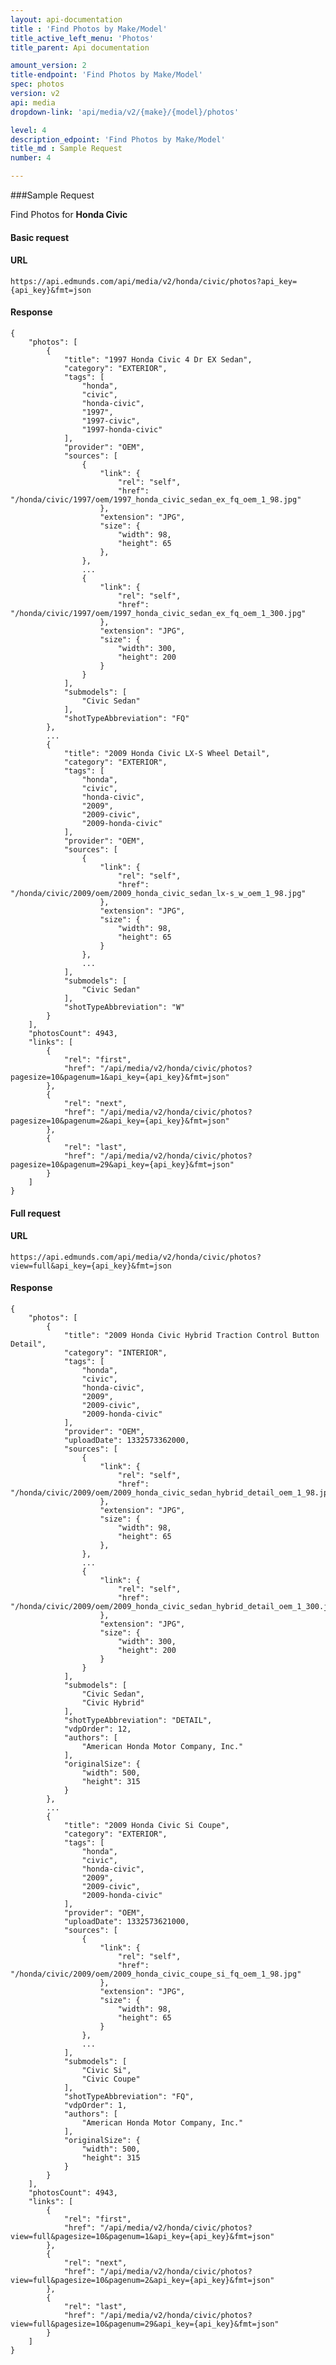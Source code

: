 ```yaml
---
layout: api-documentation
title : 'Find Photos by Make/Model'
title_active_left_menu: 'Photos'
title_parent: Api documentation

amount_version: 2
title-endpoint: 'Find Photos by Make/Model'
spec: photos
version: v2
api: media
dropdown-link: 'api/media/v2/{make}/{model}/photos'

level: 4
description_edpoint: 'Find Photos by Make/Model'
title_md : Sample Request
number: 4

---
```



###Sample Request

Find Photos for **Honda Civic**

#### Basic request

#### URL

    https://api.edmunds.com/api/media/v2/honda/civic/photos?api_key={api_key}&fmt=json

#### Response

    {
        "photos": [
            {
                "title": "1997 Honda Civic 4 Dr EX Sedan",
                "category": "EXTERIOR",
                "tags": [
                    "honda",
                    "civic",
                    "honda-civic",
                    "1997",
                    "1997-civic",
                    "1997-honda-civic"
                ],
                "provider": "OEM",
                "sources": [
                    {
                        "link": {
                            "rel": "self",
                            "href": "/honda/civic/1997/oem/1997_honda_civic_sedan_ex_fq_oem_1_98.jpg"
                        },
                        "extension": "JPG",
                        "size": {
                            "width": 98,
                            "height": 65
                        },
                    },
                    ...
                    {
                        "link": {
                            "rel": "self",
                            "href": "/honda/civic/1997/oem/1997_honda_civic_sedan_ex_fq_oem_1_300.jpg"
                        },
                        "extension": "JPG",
                        "size": {
                            "width": 300,
                            "height": 200
                        }
                    }
                ],
                "submodels": [
                    "Civic Sedan"
                ],
                "shotTypeAbbreviation": "FQ"
            },
            ...
            {
                "title": "2009 Honda Civic LX-S Wheel Detail",
                "category": "EXTERIOR",
                "tags": [
                    "honda",
                    "civic",
                    "honda-civic",
                    "2009",
                    "2009-civic",
                    "2009-honda-civic"
                ],
                "provider": "OEM",
                "sources": [
                    {
                        "link": {
                            "rel": "self",
                            "href": "/honda/civic/2009/oem/2009_honda_civic_sedan_lx-s_w_oem_1_98.jpg"
                        },
                        "extension": "JPG",
                        "size": {
                            "width": 98,
                            "height": 65
                        }
                    },
                    ...
                ],
                "submodels": [
                    "Civic Sedan"
                ],
                "shotTypeAbbreviation": "W"
            }
        ],
        "photosCount": 4943,
        "links": [
            {
                "rel": "first",
                "href": "/api/media/v2/honda/civic/photos?pagesize=10&pagenum=1&api_key={api_key}&fmt=json"
            },
            {
                "rel": "next",
                "href": "/api/media/v2/honda/civic/photos?pagesize=10&pagenum=2&api_key={api_key}&fmt=json"
            },
            {
                "rel": "last",
                "href": "/api/media/v2/honda/civic/photos?pagesize=10&pagenum=29&api_key={api_key}&fmt=json"
            }
        ]
    }


#### Full request

#### URL

    https://api.edmunds.com/api/media/v2/honda/civic/photos?view=full&api_key={api_key}&fmt=json

#### Response

    {
        "photos": [
            {
                "title": "2009 Honda Civic Hybrid Traction Control Button Detail",
                "category": "INTERIOR",
                "tags": [
                    "honda",
                    "civic",
                    "honda-civic",
                    "2009",
                    "2009-civic",
                    "2009-honda-civic"
                ],
                "provider": "OEM",
                "uploadDate": 1332573362000,
                "sources": [
                    {
                        "link": {
                            "rel": "self",
                            "href": "/honda/civic/2009/oem/2009_honda_civic_sedan_hybrid_detail_oem_1_98.jpg"
                        },
                        "extension": "JPG",
                        "size": {
                            "width": 98,
                            "height": 65
                        },
                    },
                    ...
                    {
                        "link": {
                            "rel": "self",
                            "href": "/honda/civic/2009/oem/2009_honda_civic_sedan_hybrid_detail_oem_1_300.jpg"
                        },
                        "extension": "JPG",
                        "size": {
                            "width": 300,
                            "height": 200
                        }
                    }
                ],
                "submodels": [
                    "Civic Sedan",
                    "Civic Hybrid"
                ],
                "shotTypeAbbreviation": "DETAIL",
                "vdpOrder": 12,
                "authors": [
                    "American Honda Motor Company, Inc."
                ],
                "originalSize": {
                    "width": 500,
                    "height": 315
                }
            },
            ...
            {
                "title": "2009 Honda Civic Si Coupe",
                "category": "EXTERIOR",
                "tags": [
                    "honda",
                    "civic",
                    "honda-civic",
                    "2009",
                    "2009-civic",
                    "2009-honda-civic"
                ],
                "provider": "OEM",
                "uploadDate": 1332573621000,
                "sources": [
                    {
                        "link": {
                            "rel": "self",
                            "href": "/honda/civic/2009/oem/2009_honda_civic_coupe_si_fq_oem_1_98.jpg"
                        },
                        "extension": "JPG",
                        "size": {
                            "width": 98,
                            "height": 65
                        }
                    },
                    ...
                ],
                "submodels": [
                    "Civic Si",
                    "Civic Coupe"
                ],
                "shotTypeAbbreviation": "FQ",
                "vdpOrder": 1,
                "authors": [
                    "American Honda Motor Company, Inc."
                ],
                "originalSize": {
                    "width": 500,
                    "height": 315
                }
            }
        ],
        "photosCount": 4943,
        "links": [
            {
                "rel": "first",
                "href": "/api/media/v2/honda/civic/photos?view=full&pagesize=10&pagenum=1&api_key={api_key}&fmt=json"
            },
            {
                "rel": "next",
                "href": "/api/media/v2/honda/civic/photos?view=full&pagesize=10&pagenum=2&api_key={api_key}&fmt=json"
            },
            {
                "rel": "last",
                "href": "/api/media/v2/honda/civic/photos?view=full&pagesize=10&pagenum=29&api_key={api_key}&fmt=json"
            }
        ]
    }

